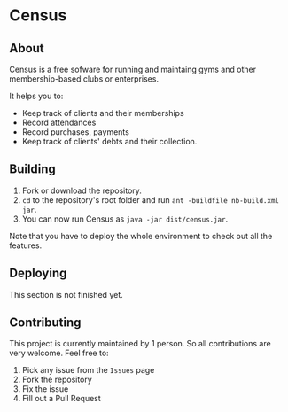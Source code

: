 # Census

## About
Census is a free sofware for running and maintaing gyms and other membership-based clubs or enterprises.

It helps you to:
* Keep track of clients and their memberships
* Record attendances
* Record purchases, payments
* Keep track of clients' debts and their collection.

## Building

1. Fork or download the repository.
2. `cd` to the repository's root folder and run `ant -buildfile nb-build.xml jar`.
3. You can now run Census as `java -jar dist/census.jar`.

Note that you have to deploy the whole environment to check out all the features.

## Deploying

This section is not finished yet.

## Contributing

This project is currently maintained by 1 person. So all contributions are very welcome.
Feel free to:

1. Pick any issue from the `Issues` page
2. Fork the repository
3. Fix the issue
4. Fill out a Pull Request
